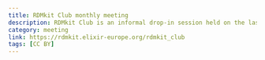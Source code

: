 ```yaml
---
title: RDMkit Club monthly meeting
description: RDMkit Club is an informal drop-in session held on the last Thursday of each month at 10:00 CEST / 9:00 BST, where we come together and discuss all topics related to RDMkit including its impact and future directions.
category: meeting
link: https://rdmkit.elixir-europe.org/rdmkit_club
tags: [CC BY]
---
```

